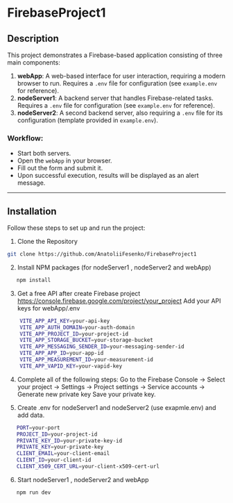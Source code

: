 # FirebaseProject1

## Description

This project demonstrates a Firebase-based application consisting of three main components:

1. **webApp**: A web-based interface for user interaction, requiring a modern browser to run. Requires a `.env` file for configuration (see `example.env` for reference).
2. **nodeServer1**: A backend server that handles Firebase-related tasks. Requires a `.env` file for configuration (see `example.env` for reference).
3. **nodeServer2**: A second backend server, also requiring a `.env` file for its configuration (template provided in `example.env`).

### Workflow:

- Start both servers.
- Open the `webApp` in your browser.
- Fill out the form and submit it.
- Upon successful execution, results will be displayed as an alert message.

---

## Installation

Follow these steps to set up and run the project:

1. Clone the Repository

```bash
git clone https://github.com/AnatoliiFesenko/FirebaseProject1
```

2. Install NPM packages (for nodeServer1 , nodeServer2 and webApp)

```bash
   npm install
```

3. Get a free API after create Firebase project https://console.firebase.google.com/project/your_project
   Add your API keys for webApp/.env

```bash
    VITE_APP_API_KEY=your-api-key
    VITE_APP_AUTH_DOMAIN=your-auth-domain
    VITE_APP_PROJECT_ID=your-project-id
    VITE_APP_STORAGE_BUCKET=your-storage-bucket
    VITE_APP_MESSAGING_SENDER_ID=your-messaging-sender-id
    VITE_APP_APP_ID=your-app-id
    VITE_APP_MEASUREMENT_ID=your-measurement-id
    VITE_APP_VAPID_KEY=your-vapid-key
```

4. Complete all of the following steps:
   Go to the Firebase Console -> Select your project -> Settings -> Project settings -> Service accounts -> Generate new private key
   Save your private key.

5. Create .env for nodeServer1 and nodeServer2 (use exapmle.env) and add data.

```bash
   PORT=your-port
   PROJECT_ID=your-project-id
   PRIVATE_KEY_ID=your-private-key-id
   PRIVATE_KEY=your-private-key
   CLIENT_EMAIL=your-client-email
   CLIENT_ID=your-client-id
   CLIENT_X509_CERT_URL=your-client-x509-cert-url
```

6. Start nodeServer1 , nodeServer2 and webApp

```bash
   npm run dev
```
